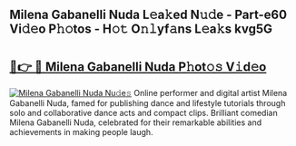 ## Milena Gabanelli Nuda L𝚎a𝚔ed N𝚞𝚍e - Part-e60 Vi𝚍𝚎o P𝚑𝚘tos - H𝚘𝚝 O𝚗𝚕yf𝚊ns L𝚎a𝚔s kvg5G

# <h2><a href="http://kfanr3.oniu.top/?m=Milena+Gabanelli+Nuda">🔗👉 🔴 Milena Gabanelli Nuda P𝚑ot𝚘𝚜 V𝚒d𝚎o</a></h2>

[![Milena Gabanelli Nuda Nu𝚍e𝚜](https://i.imgur.com/0qMVB7G.gif)](http://kfanr3.oniu.top/?m=Milena+Gabanelli+Nuda)
Online performer and digital artist Milena Gabanelli Nuda, famed for publishing dance and lifestyle tutorials through solo and collaborative dance acts and compact clips. Brilliant comedian Milena Gabanelli Nuda, celebrated for their remarkable abilities and achievements in making people laugh.  

